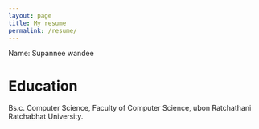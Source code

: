```yaml
---
layout: page
title: My resume
permalink: /resume/
---
```


Name: Supannee wandee

# Education

Bs.c. Computer Science, Faculty of Computer Science, ubon Ratchathani Ratchabhat University. 

